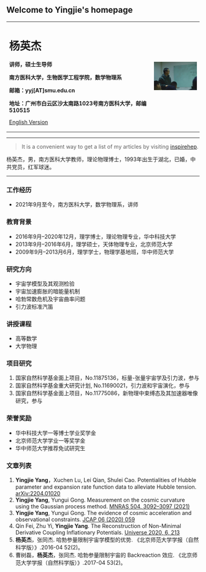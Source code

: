 ## Welcome to Yingjie's homepage

<div>
<table border="0">
  <tr>
    <td width="75%">
      <h1>杨英杰</h1>
      <p><b>讲师，硕士生导师</b></p>
      <p><b>南方医科大学，生物医学工程学院，数学物理系</b></p>
      <p><b>邮箱：yyj[AT]smu.edu.cn</b></p>
      <p><b>地址：广州市白云区沙太南路1023号南方医科大学，邮编510515</b></p>
      <p><a href="/index-en.html">English Version</a></p>
    </td>
    <td width="25%">
      <img src="/yyj.jpg" width="100%">
    </td>
  </tr>
</table>
</div>

---

> It is a convenient way to get a list of my articles by visiting [inspirehep](https://inspirehep.net/authors/1804682?ui-citation-summary=true).

杨英杰，男，南方医科大学教师，理论物理博士，1993年出生于湖北，已婚，中共党员，红军球迷。

---

### 工作经历
- 2021年9月至今，南方医科大学，数学物理系，讲师

### 教育背景
- 2016年9月–2020年12月，理学博士，理论物理专业，华中科技大学
- 2013年9月–2016年6月，理学硕士，天体物理专业，北京师范大学
- 2009年9月–2013月6月，理学学士，物理学基地班，华中师范大学

### 研究方向
- 宇宙学模型及其观测检验
- 宇宙加速膨胀的暗能量机制
- 哈勃常数危机及宇宙曲率问题
- 引力波标准汽笛

### 讲授课程
- 高等数学
- 大学物理 

### 项目研究
1. 国家自然科学基金面上项目，No.11875136，标量-张量宇宙学及引力波，参与
2. 国家自然科学基金重大研究计划, No.11690021，引力波和宇宙演化，参与
3. 国家自然科学基金面上项目，No.11775086，新物理中束缚态及其加速器唯像研究，参与

### 荣誉奖励
- 华中科技大学一等博士学业奖学金
- 北京师范大学学业一等奖学金
- 华中师范大学推荐免试研究生

### 文章列表
1. **Yingjie Yang**，Xuchen Lu, Lei Qian, Shulei Cao. Potentialities of Hubble parameter and expansion rate function data to alleviate Hubble tension. [arXiv:2204.01020](https://arxiv.org/abs/2204.01020)
2. **Yingjie Yang**, Yungui Gong. Measurement on the cosmic curvature using the Gaussian process method. [MNRAS 504, 3092–3097 (2021)](https://doi.org/10.1093/mnras/stab1085)
3. **Yingjie Yang**, Yungui Gong. The evidence of cosmic acceleration and observational constraints. [JCAP 06 (2020) 059](https://doi.org/10.1088/1475-7516/2020/06/059)
4. Qin Fei, Zhu Yi, **Yingjie Yang**. The Reconstruction of Non-Minimal Derivative Coupling Inflationary Potentials. [Universe 2020, 6, 213](https://doi.org/10.3390/universe6110213)
5. **杨英杰**，张同杰. 哈勃参量限制宇宙学模型的优势. 《北京师范大学学报（自然科学版）》.2016-04 52(2)。
6. 曹树磊，**杨英杰**，张同杰. 哈勃参量限制宇宙的 Backreaction 效应. 《北京师范大学学报（自然科学版）》.2017-04 53(2)。
